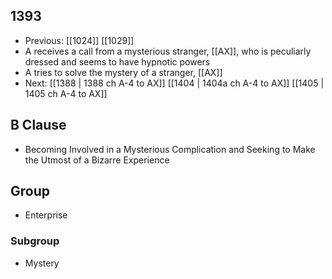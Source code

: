 ## 1393
- Previous: [[1024]] [[1029]] 
- A receives a call from a mysterious stranger, [[AX]], who is peculiarly dressed and seems to have hypnotic powers
- A tries to solve the mystery of a stranger, [[AX]]
- Next: [[1388 | 1388 ch A-4 to AX]] [[1404 | 1404a ch A-4 to AX]] [[1405 | 1405 ch A-4 to AX]] 

## B Clause
- Becoming Involved in a Mysterious Complication and Seeking to Make the Utmost of a Bizarre Experience

## Group
- Enterprise

### Subgroup
- Mystery


